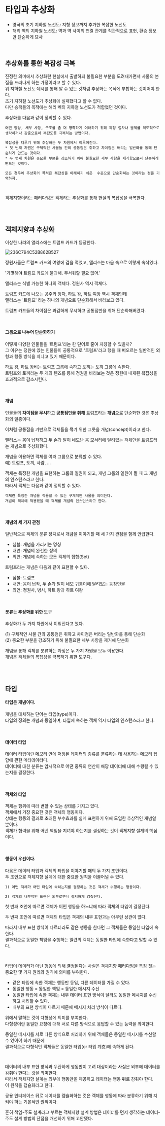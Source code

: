<br />    

# 타입과 추상화      

* 영국의 초기 지하철 노선도: 지형 정보까지 추가한 복잡한 노선도    
* 해리 벡의 지하철 노선도: 역과 역 사이의 연결 관계를 직관적으로 표현, 환승 정보만 단순하게 묘사         

<br />  

## 추상화를 통한 복잡성 극복   
진정한 의미에서 추상화란 현실에서 출발하되 불필요한 부분을 도려내가면서 사물의 본질을 드러나게 하는 가정이라고 할 수 있다.   
위 지하철 노선도 예시를 통해 알 수 있는 것처럼 추상화는 목적에 부합하는 것이어야 한다.    
초기 지하철 노선도가 추상화에 실패했다고 할 수 없다.     
다만 승객들의 목적에는 해리 벡의 지하철 노선도가 적합했던 것이다.     

추상화를 다음과 같이 정의할 수 있다.  

```text
어떤 양상, 세부 사항, 구조를 좀 더 명확하게 이해하기 위해 특정 절차나 물체를 의도적으로 생략하거나 감춤으로써 복잡도를 극복하는 방법이다. 

복잡성을 다루기 위해 추상화는 두 차원에서 이루어진다.  
* 첫 번째 차원은 구체적인 사물들 간의 공통점은 취하고 차이점은 버리는 일반화를 통해 단순하게 만드는 것이다.   
* 두 번째 차원은 중요한 부분을 강조하기 위해 불칠요한 세부 사항을 제거함으로써 단순하게 만드는 것이다. 

모든 경우에 추상화의 목적은 복잡성을 이해하기 쉬운  수준으로 단순화하는 것이라는 점을 기억하자. 
```


<br />  
 
객체지향이라는 패러다임은 객체라는 추상화를 통해 현실의 복잡성을 극복한다.  

<br />  
<br />  


## 객체지향과 추상화 
이상한 나라의 앨리스에는 트럼프 카드가 등장한다.   

![236C794C52B862B527](https://user-images.githubusercontent.com/33855307/142804584-5ec2b7ac-1e20-4a27-9287-2959d3f9959e.jpeg)  


정원사들은 트럼프 카드의 여왕에 겁을 먹었고, 앨리스는 마음 속으로 이렇게 속삭였다. 

'기껏해야 트럼프 카드에 불과해. 무서워할 필요 없어.'   


앨리스는 식별 가능한 하나의 객체다. 정원사 역시 객체다.   

트럼프 카드에 나오는 공주와 왕자, 하트 왕, 하트 여왕 역시 객체인데   
앨리스는 '트럼프' 라는 하나의 개념으로 단순화해서 바라보고 있다.    

트럼프 카드들의 차이점은 과감하게 무시하고 공통점만을 취해 단순화해버렸다.   

<br />

#### 그룹으로 나누어 단순화하기   
어떻게 다양한 인물들을 '트럼프'라는 한 단어로 줄여 지칭할 수 있을까?   
그 이유는 정원에 있는 인물들이 공통적으로 '트럼프'라고 했을 때 떠오르는 일반적인 외형과 행동 방식을 지니고 있기 때문이다.    

하트 왕, 하트 왕비는 트럼프 그룹에 속하고 토끼는 토끼 그룹에 속한다.   
트럼프와 토끼라는 두 개의 렌즈를 통해 정원을 바라보는 것은 정원에 내재된 복잡성을 효과적으로 감소시킨다.   

<br />

#### 개념   
인물들의 **차이점을 무시**하고 **공통점만을 취해** 트럼프라는 **개념**으로 단순화한 것은 추상화의 일종이다. 

이처럼 공통점을 기반으로 객체들을 묶기 위한 그릇을 개념(concept)이라고 한다.    

앨리스는 몸이 납작하고 두 손과 발이 네모난 몸 모서리에 달려있는 객체만을 트럼프라는 개념으로 추상화했다.   

개념을 이용하면 객체를 여러 그룹으로 분류할 수 있다.       
예) 트럼프, 토끼, 사람, ...       

객체는 특정한 개념을 표현하는 그룹의 일원이 되고, 개념 그룹의 일원이 될 때 그 개념의 인스턴스라고 한다.   
따라서 객체는 다음과 같이 정의할 수 있다.    

```text
객체란 특정한 개념을 적용할 수 있는 구체적인 사물을 의미한다.   
개념이 객체에 적용됐을 때 객체를 개념의 인스턴스라고 한다.  
```

<br />

#### 개념의 세 가지 관점   
일반적으로 객체의 분류 장치로서 개념을 이야기할 때 세 가지 관점을 함께 언급한다.

* 심볼: 개념을 가리키는 명칭 
* 내연: 개념의 완전한 정의 
* 외연: 개념에 속하는 모든 객체의 집합(Set)

트럼프라는 개념은 다음과 같이 표현할 수 있다. 

* 심볼: 트럼프 
* 내연: 몸이 납작, 두 손과 발이 네모 귀퉁이에 달려있는 등장인물   
* 외연: 정원사, 병사, 하트 왕과 하트 여왕  

<br />

#### 분류는 추상화를 위한 도구   
추상화가 두 가지 차원에서 이뤄진다고 했다.   

(1) 구체적인 사물 간의 공통점은 취하고 차이점은 버리는 일반화를 통해 단순화    
(2) 중요한 부분을 강조하기 위해 불필요한 세부 사항을 제거해 단순화       


개념을 통해 객체를 분류하는 과정은 두 가지 차원을 모두 이용한다.     
개념은 객체들의 복잡성을 극복하기 위한 도구다.  

<br />  
<br />  

## 타입   
#### 타입은 개념이다.   
개념을 대체하는 단어는 타입(type)이다.   
타입의 정의는 개념과 동일하며, 타입에 속하는 객체 역시 타입의 인스턴스라고 한다.   

<br />

#### 데이터 타입 
데이터 타입이란 메모리 안에 저장된 데이터의 종류를 분류하는 데 사용하는 메모리 집합에 관한 메타데이터다.     
데이터에 대한 분류는 암시적으로 어떤 종류의 연산이 해당 데이터에 대해 수행될 수 있는지를 결정한다.   

<br />

#### 객체와 타입   
객체는 행위에 따라 변할 수 있는 상태를 가지고 있다.   
객체에서 가장 중요한 것은 객체의 행동이다.   
상태는 행동의 결과로 초래된 부수효과를 쉽게 표현하기 위해 도입한 추상적인 개념일 뿐이다.   
객체가 협력을 위해 어떤 책임을 지녀야 하는지를 결정하는 것이 객체지향 설계의 핵심이다.

<br />

#### 행동이 우선이다. 

다음은 데이터 타입과 객체의 타입을 이야기할 때의 두 가지 조언이다.   
두 조언으로 객체지향 설계에 대한 중요한 원칙을 이끌어낼 수 있다.   

```text
1) 어떤 객체가 어떤 타입에 속하는지를 결정하는 것은 객체가 수행하는 행동이다.       

2) 객체의 내부적인 표현은 외부로부터 철저하게 감춰진다.   
```

첫 번째 조언에 따르면 객체가 어떤 행동을 하느냐에 따라 객체의 타입이 결정된다. 

두 번째 조언에 따르면 객체의 타입은 객체의 내부 표현과는 아무런 상관이 없다.   

따라서 내부 표현 방식이 다르더라도 같은 행동을 한다면 그 객체들은 동일한 타입에 속한다.   
결과적으로 동일한 책임을 수행하는 일련의 객체는 동일한 타입에 속한다고 말할 수 있다.   

<br />

타입이 데이터가 아닌 행동에 의해 결정된다는 사실은 객체지향 패러다임을 특징 짓는 중요한 몇 가지 원리와 원칙에 의미를 부여한다.   


* 같은 타입에 속한 객체는 행동만 동일, 다른 데이터를 가질 수 있다.   
* 동일한 행동 = 동일한 책임 = 동일한 메시지 수신
* 동일한 타입에 속한 객체는 내부 데이터 표현 방식이 달라도 동일한 메시지를 수신하고 처리할 수 있다.   
* 내부의 표현 방식이 다르기 때문에 메시지 처리 방식이 다르다.   


위에서 말하는 것이 다형성에 의미를 부여한다.     
다형성이란 동일한 요청에 대해 서로 다른 방식으로 응답할 수 있는 능력을 의미한다.     

동일한 메시지를 서로 다른 방식으로 처리하기 위해 객체들은 동일한 메시지를 수신할 수 있어야 하기 때문에    
결과적으로 다형적인 객체들은 동일한 타입(or 타입 계층)에 속하게 된다.   

<br />

데이터의 내부 표현 방식과 무관하게 행동만이 고려 대상이라는 사실은 외부에 데이터를 감춰야 한다는 것을 의미한다.   
따라서 객체지향 설계는 외부에 행동만을 제공하고 데이터는 행동 뒤로 감춰야 한다.   
이 원칙을 갭슐화라고 한다.    

공용 인터페이스 뒤로 데이터를 캡슐화하는 것은 객체를 행동에 따라 분류하기 위해 지켜야 하는 기본적인 원칙이다.   

흔히 책임-주도 설계라고 부르는 객체지향 설계 방법은 데이터를 먼저 생각하는 데이터-주도 설계 방법의 단점을 개선하기 위해 고안됐다.  

<br />  
